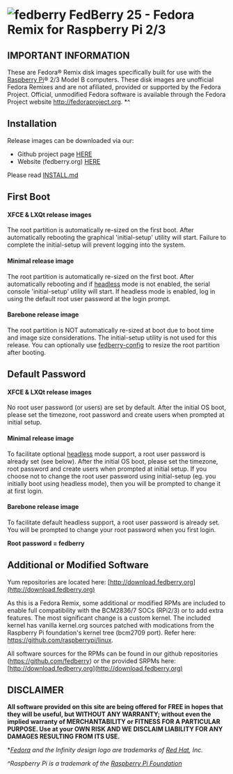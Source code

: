 # ![fedberry](https://avatars2.githubusercontent.com/u/16729488?v=3&s=40) FedBerry 25 - Fedora Remix for Raspberry Pi 2/3

## IMPORTANT INFORMATION

These are Fedora® Remix disk images specifically built for use with the [Raspberry Pi](https://www.raspberrypi.org)® 2/3 Model B computers. These disk images are unofficial Fedora Remixes and are not afiliated, provided or supported by the Fedora Project. Official, unmodified Fedora software is available through the Fedora Project website http://fedoraproject.org. *^

## Installation
Release images can be downloaded via our:
* Github project page [HERE](https://github.com/fedberry/fedberry/releases)
* Website (fedberry.org) [HERE](http://download.fedberry.org/releases/)

Please read [INSTALL.md](https://github.com/fedberry/fedberry/blob/master/INSTALL.md)

## First Boot

#### XFCE & LXQt release images
The root partition is automatically re-sized on the first boot. After automatically rebooting the graphical 'initial-setup' utility will start. Failure to complete the initial-setup will prevent logging into the system.

#### Minimal release image
The root partition is automatically re-sized on the first boot. After automatically rebooting and if [headless](https://github.com/fedberry/fedberry-headless) mode is not enabled, the serial console 'initial-setup' utility will start. If headless mode is enabled, log in using the default root user password at the login prompt.

#### Barebone release image
The root partition is NOT automatically re-sized at boot due to boot time and image size considerations. The initial-setup utility is not used for this release. You can optionally use [fedberry-config](https://github.com/fedberry/fedberry-config) to resize the root partition after booting.

## Default Password

#### XFCE & LXQt release images
No root user password (or users) are set by default. After the initial OS boot, please set the timezone, root password and create users when prompted at initial setup.

#### Minimal release image
To facilitate optional [headless](https://github.com/fedberry/fedberry-headless) mode support, a root user password is already set (see below). After the initial OS boot, please set the timezone, root password and create users when prompted at initial setup. If you choose not to change the root user password using initial-setup (eg. you initially boot using headless mode), then you will be prompted to change it at first login. 

#### Barebone release image
To facilitate default headless support, a root user password is already set. You will be prompted to change your root password when you first login.

**Root password = fedberry**

## Additional or Modified Software
Yum repositories are located here: [http://download.fedberry.org](http://download.fedberry.org)

As this is a Fedora Remix, some additional or modified RPMs are included to enable full compatibility with the BCM2836/7 SOCs (RPi2/3) or to add extra features. The most significant change is a custom kernel. The included kernel has vanilla kernel.org sources patched with modications from the Raspberry Pi foundation's kernel tree (bcm2709 port). Refer here: https://github.com/raspberrypi/linux.

All software sources for the RPMs can be found in our github repositories (https://github.com/fedberry) or the provided SRPMs here: [http://download.fedberry.org](http://download.fedberry.org)

## DISCLAIMER
**All software provided on this site are being offered for FREE in hopes that they will be useful, but WITHOUT ANY WARRANTY; without even the implied warranty of MERCHANTABILITY or FITNESS FOR A PARTICULAR PURPOSE. Use at your OWN RISK AND WE DISCLAIM LIABILITY FOR ANY DAMAGES RESULTING FROM ITS USE.**

**[Fedora](https://start.fedoraproject.org/) and the Infinity design logo are trademarks of [Red Hat](https://www.redhat.com), Inc.*

*^Raspberry Pi is a trademark of the [Raspberry Pi Foundation](https://www.raspberrypi.org)*
   
